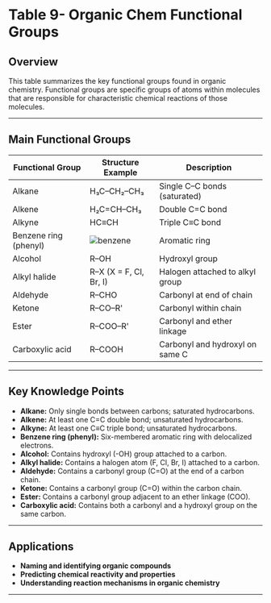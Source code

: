 # Table 9- Organic Chem Functional Groups

## Overview

This table summarizes the key functional groups found in organic chemistry. Functional groups are specific groups of atoms within molecules that are responsible for characteristic chemical reactions of those molecules.

---

## Main Functional Groups

| Functional Group      | Structure Example                           | Description                     |
| --------------------- | ------------------------------------------- | ------------------------------- |
| Alkane                | H₃C–CH₂–CH₃                                 | Single C–C bonds (saturated)    |
| Alkene                | H₂C=CH–CH₃                                  | Double C=C bond                 |
| Alkyne                | HC≡CH                                       | Triple C≡C bond                 |
| Benzene ring (phenyl) | ![benzene](https://i.imgur.com/9yZy7gT.png) | Aromatic ring                   |
| Alcohol               | R–OH                                        | Hydroxyl group                  |
| Alkyl halide          | R–X (X = F, Cl, Br, I)                      | Halogen attached to alkyl group |
| Aldehyde              | R–CHO                                       | Carbonyl at end of chain        |
| Ketone                | R–CO–R'                                     | Carbonyl within chain           |
| Ester                 | R–COO–R'                                    | Carbonyl and ether linkage      |
| Carboxylic acid       | R–COOH                                      | Carbonyl and hydroxyl on same C |

---

## Key Knowledge Points

- **Alkane:** Only single bonds between carbons; saturated hydrocarbons.
- **Alkene:** At least one C=C double bond; unsaturated hydrocarbons.
- **Alkyne:** At least one C≡C triple bond; unsaturated hydrocarbons.
- **Benzene ring (phenyl):** Six-membered aromatic ring with delocalized electrons.
- **Alcohol:** Contains hydroxyl (-OH) group attached to a carbon.
- **Alkyl halide:** Contains a halogen atom (F, Cl, Br, I) attached to a carbon.
- **Aldehyde:** Contains a carbonyl group (C=O) at the end of a carbon chain.
- **Ketone:** Contains a carbonyl group (C=O) within the carbon chain.
- **Ester:** Contains a carbonyl group adjacent to an ether linkage (COO).
- **Carboxylic acid:** Contains both a carbonyl and a hydroxyl group on the same carbon.

---

## Applications

- **Naming and identifying organic compounds**
- **Predicting chemical reactivity and properties**
- **Understanding reaction mechanisms in organic chemistry**

---
